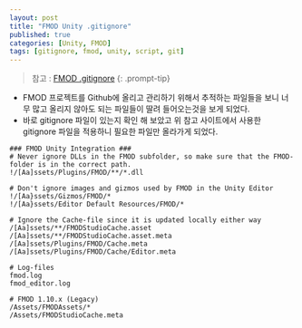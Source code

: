 ```yaml
---
layout: post
title: "FMOD Unity .gitignore"
published: true
categories: [Unity, FMOD]
tags: [gitignore, fmod, unity, script, git]
---
```


> 참고 : [FMOD .gitignore](https://qa.fmod.com/t/fmod-tip-gitignore-for-the-fmod-integration-in-unity-fmod-unity-gitignore/16283)
{: .prompt-tip}

- FMOD 프로젝트를 Github에 올리고 관리하기 위해서 추적하는 파일들을 보니 너무 많고 올리지 않아도 되는 파일들이 딸려 들어오는것을 보게 되었다.
- 바로 gitignore 파일이 있는지 확인 해 보았고 위 참고 사이트에서 사용한 gitignore 파일을 적용하니 필요한 파일만 올라가게 되었다.

```
### FMOD Unity Integration ###
# Never ignore DLLs in the FMOD subfolder, so make sure that the FMOD-folder is in the correct path.
!/[Aa]ssets/Plugins/FMOD/**/*.dll

# Don't ignore images and gizmos used by FMOD in the Unity Editor
!/[Aa}ssets/Gizmos/FMOD/*
!/[Aa}ssets/Editor Default Resources/FMOD/*

# Ignore the Cache-file since it is updated locally either way
/[Aa]ssets/**/FMODStudioCache.asset
/[Aa]ssets/**/FMODStudioCache.asset.meta
/[Aa]ssets/Plugins/FMOD/Cache.meta
/[Aa]ssets/Plugins/FMOD/Cache/Editor.meta

# Log-files
fmod.log
fmod_editor.log

# FMOD 1.10.x (Legacy)
/Assets/FMODAssets/*
/Assets/FMODStudioCache.meta
```